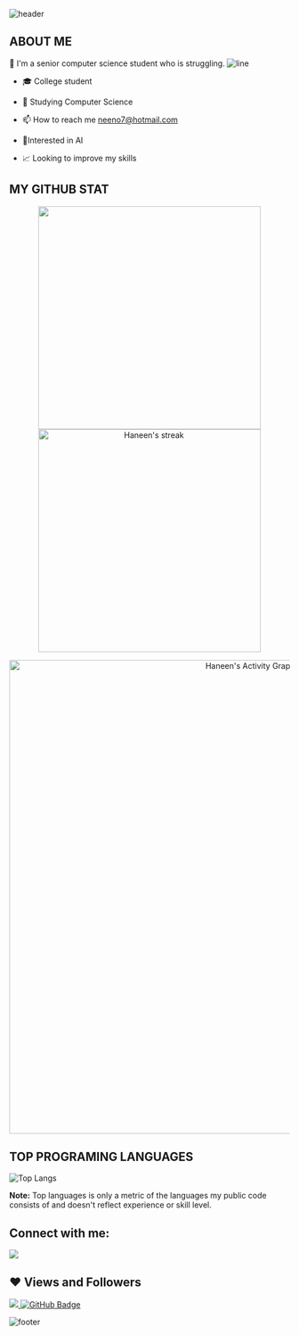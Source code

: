 ![header](https://capsule-render.vercel.app/api?type=wave&color=gradient&height=300&section=header&text=Hi%20there%20👋%20I'm%20Haneen&fontSize=70)

## ABOUT ME

:raising_hand: I'm a senior computer science student who is struggling.
![line](https://capsule-render.vercel.app/api?type=rect&color=gradient&height=1)
- 🎓 College student

- 🌱 Studying Computer Science

- 📫 How to reach me neeno7@hotmail.com

- 🧪Interested in AI

- 📈 Looking to improve my skills


## MY GITHUB STAT
<p align="center">
<img src="https://github-readme-stats.vercel.app/api?username=haneenbal&&show_icons=true&count_private=true&theme=dracula" width=400/> <img alt="Haneen's streak" src="https://github-readme-streak-stats.herokuapp.com/?user=haneenbal&theme=dracula" width=400/>

</p>

<p align="center">
<a href="https://github.com/haneenbal/github-readme-activity-graph"><img alt="Haneen's Activity Graph" src="https://activity-graph.herokuapp.com/graph?username=haneenbal&theme=dracula" width=850/></a>
</p>


## TOP PROGRAMING LANGUAGES

![Top Langs](https://github-readme-stats.vercel.app/api/top-langs/?username=haneenbal&theme=dracula)

<b>Note:</b> Top languages is only a metric of the languages my public code consists of and doesn't reflect experience or skill level.


## Connect with me:

<a href = ""><img src="https://img.icons8.com/fluent/48/000000/linkedin.png"/></a>


## ❤ Views and Followers
<a href="https://github.com/haneenbal/github-profile-views-counter">
    <img src="https://komarev.com/ghpvc/?username=haneenbal">
</a>
<a href="https://github.com/haneenbal?tab=followers"><img src="https://img.shields.io/github/followers/haneenbal?label=Followers&style=social" alt="GitHub Badge"></a>

![footer](https://capsule-render.vercel.app/api?type=wave&color=gradient&height=150&section=footer)
